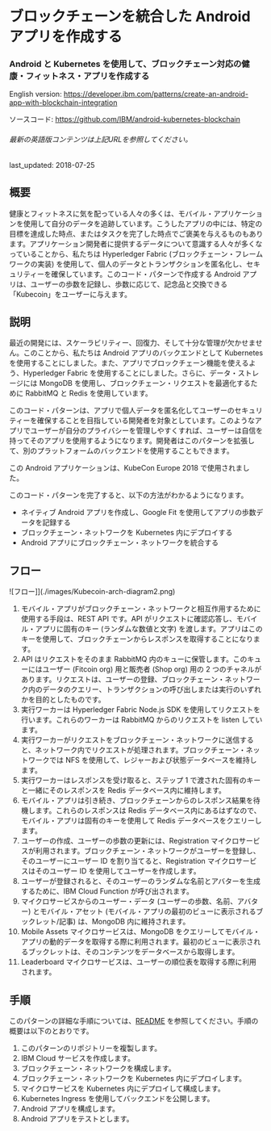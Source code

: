 # ブロックチェーンを統合した Android アプリを作成する

### Android と Kubernetes を使用して、ブロックチェーン対応の健康・フィットネス・アプリを作成する

English version: https://developer.ibm.com/patterns/create-an-android-app-with-blockchain-integration
  
ソースコード: https://github.com/IBM/android-kubernetes-blockchain

###### 最新の英語版コンテンツは上記URLを参照してください。
last_updated: 2018-07-25

 ## 概要

健康とフィットネスに気を配っている人々の多くは、モバイル・アプリケーションを使用して自分のデータを追跡しています。こうしたアプリの中には、特定の目標を達成した時点、またはタスクを完了した時点でご褒美を与えるものもあります。アプリケーション開発者に提供するデータについて意識する人々が多くなっていることから、私たちは Hyperledger Fabric (ブロックチェーン・フレームワークの実装) を使用して、個人のデータとトランザクションを匿名化し、セキュリティーを確保しています。このコード・パターンで作成する Android アプリは、ユーザーの歩数を記録し、歩数に応じて、記念品と交換できる「Kubecoin」をユーザーに与えます。

## 説明

最近の開発には、スケーラビリティー、回復力、そして十分な管理が欠かせません。このことから、私たちは Android アプリのバックエンドとして Kubernetes を使用することにしました。また、アプリでブロックチェーン機能を使えるよう、Hyperledger Fabric を使用することにしました。さらに、データ・ストレージには MongoDB を使用し、ブロックチェーン・リクエストを最適化するために RabbitMQ と Redis を使用しています。

このコード・パターンは、アプリで個人データを匿名化してユーザーのセキュリティーを確保することを目指している開発者を対象としています。このようなアプリでユーザーが自分のプライバシーを管理しやすくすれば、ユーザーは自信を持ってそのアプリを使用するようになります。開発者はこのパターンを拡張して、別のプラットフォームのバックエンドを使用することもできます。

この Android アプリケーションは、KubeCon Europe 2018 で使用されました。

このコード・パターンを完了すると、以下の方法がわかるようになります。

* ネイティブ Android アプリを作成し、Google Fit を使用してアプリの歩数データを記録する
* ブロックチェーン・ネットワークを Kubernetes 内にデプロイする
* Android アプリにブロックチェーン・ネットワークを統合する

## フロー

![フロー]](./images/Kubecoin-arch-diagram2.png)

1. モバイル・アプリがブロックチェーン・ネットワークと相互作用するために使用する手段は、REST API です。API がリクエストに確認応答し、モバイル・アプリに固有のキー (ランダムな数値と文字) を渡します。アプリはこのキーを使用して、ブロックチェーンからレスポンスを取得することになります。
1. API はリクエストをそのまま RabbitMQ 内のキューに保管します。このキューにはユーザー (Fitcoin org) 用と販売者 (Shop org) 用の 2 つのチャネルがあります。リクエストは、ユーザーの登録、ブロックチェーン・ネットワーク内のデータのクエリー、トランザクションの呼び出しまたは実行のいずれかを目的としたものです。
1. 実行ワーカーは Hyperledger Fabric Node.js SDK を使用してリクエストを行います。これらのワーカーは RabbitMQ からのリクエストを listen しています。
1. 実行ワーカーがリクエストをブロックチェーン・ネットワークに送信すると、ネットワーク内でリクエストが処理されます。ブロックチェーン・ネットワークでは NFS を使用して、レジャーおよび状態データベースを維持します。
1. 実行ワーカーはレスポンスを受け取ると、ステップ 1 で渡された固有のキーと一緒にそのレスポンスを Redis データベース内に維持します。
1. モバイル・アプリは引き続き、ブロックチェーンからのレスポンス結果を待機します。これらのレスポンスは Redis データベース内にあるはずなので、モバイル・アプリは固有のキーを使用して Redis データベースをクエリーします。
1. ユーザーの作成、ユーザーの歩数の更新には、Registration マイクロサービスが利用されます。ブロックチェーン・ネットワークがユーザーを登録し、そのユーザーにユーザー ID を割り当てると、Registration マイクロサービスはそのユーザー ID を使用してユーザーを作成します。
1. ユーザーが登録されると、そのユーザーのランダムな名前とアバターを生成するために、IBM Cloud Function が呼び出されます。
1. マイクロサービスからのユーザー・データ (ユーザーの歩数、名前、アバター) とモバイル・アセット (モバイル・アプリの最初のビューに表示されるブックレット/記事) は、MongoDB 内に維持されます。
1. Mobile Assets マイクロサービスは、MongoDB をクエリーしてモバイル・アプリの動的データを取得する際に利用されます。最初のビューに表示されるブックレットは、そのコンテンツをデータベースから取得します。
1. Leaderboard マイクロサービスは、ユーザーの順位表を取得する際に利用されます。

## 手順

このパターンの詳細な手順については、[README](https://github.com/IBM/android-kubernetes-blockchain/blob/master/README.md) を参照してください。手順の概要は以下のとおりです。

1. このパターンのリポジトリーを複製します。
1. IBM Cloud サービスを作成します。
1. ブロックチェーン・ネットワークを構成します。
1. ブロックチェーン・ネットワークを Kubernetes 内にデプロイします。
1. マイクロサービスを Kubernetes 内にデプロイして構成します。
1. Kubernetes Ingress を使用してバックエンドを公開します。
1. Android アプリを構成します。
1. Android アプリをテストとします。
